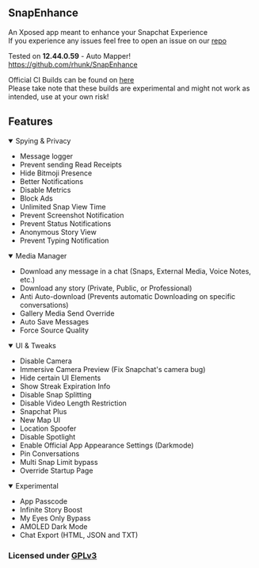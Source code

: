 ## SnapEnhance
An Xposed app meant to enhance your Snapchat Experience<br>
If you experience any issues feel free to open an issue on our [repo](https://github.com/rhunk/SnapEnhance/issues)

Tested on **12.44.0.59** - Auto Mapper!<br>
https://github.com/rhunk/SnapEnhance

Official CI Builds can be found on [here](https://t.me/snapenhance_ci)<br>
Please take note that these builds are experimental and might not work as intended, use at your own risk!

## Features
<details open>
  <summary>Spying & Privacy</summary>

  - Message logger
  - Prevent sending Read Receipts
  - Hide Bitmoji Presence
  - Better Notifications
  - Disable Metrics
  - Block Ads
  - Unlimited Snap View Time
  - Prevent Screenshot Notification
  - Prevent Status Notifications
  - Anonymous Story View
  - Prevent Typing Notification
</details>

<details open>
  <summary>Media Manager</summary>

  - Download any message in a chat (Snaps, External Media, Voice Notes, etc.)
  - Download any story (Private, Public, or Professional)
  - Anti Auto-download (Prevents automatic Downloading on specific conversations)
  - Gallery Media Send Override
  - Auto Save Messages
  - Force Source Quality
</details>

<details open>
  <summary>UI & Tweaks</summary>

  - Disable Camera
  - Immersive Camera Preview (Fix Snapchat's camera bug)
  - Hide certain UI Elements
  - Show Streak Expiration Info
  - Disable Snap Splitting
  - Disable Video Length Restriction
  - Snapchat Plus
  - New Map UI
  - Location Spoofer
  - Disable Spotlight
  - Enable Official App Appearance Settings (Darkmode)
  - Pin Conversations
  - Multi Snap Limit bypass
  - Override Startup Page
</details>

<details open>
  <summary>Experimental</summary>

  - App Passcode
  - Infinite Story Boost
  - My Eyes Only Bypass
  - AMOLED Dark Mode
  - Chat Export (HTML, JSON and TXT)
</details>

### Licensed under [GPLv3](https://www.gnu.org/licenses/gpl-3.0.en.html#license-text)
